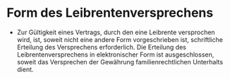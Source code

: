 # Form des Leibrentenversprechens

- Zur Gültigkeit eines Vertrags, durch den eine Leibrente versprochen wird, ist, soweit nicht eine andere Form vorgeschrieben ist, schriftliche Erteilung des Versprechens erforderlich. Die Erteilung des Leibrentenversprechens in elektronischer Form ist ausgeschlossen, soweit das Versprechen der Gewährung familienrechtlichen Unterhalts dient.

